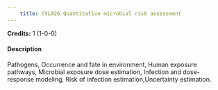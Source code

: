 ```yaml
---
    title: CVL826 Quantitative microbial risk assessment
---
```

**Credits:** 1 (1-0-0)



#### Description 
Pathogens, Occurrence and fate in environment, Human exposure pathways, Microbial exposure dose estimation, Infection and dose-response modeling, Risk of infection estimation,Uncertainty estimation.
